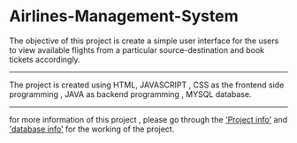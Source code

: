 # Airlines-Management-System


The objective of this project is create a simple user interface for the users to view available flights from a particular source-destination and book tickets accordingly.

-------------------------------------------------------------------------------------------------------------------------------------------------------------------------

The project is created using HTML, JAVASCRIPT , CSS as the frontend side programming , JAVA as backend programming , MYSQL database. 

-------------------------------------------------------------------------------------------------------------------------------------------------------------------------

for more information of this project , please go through the <a href="https://github.com/SyedShahid17/Airlines-Management-System/blob/master/Airlines.pptx"> 'Project info'</a> and <a href="https://github.com/SyedShahid17/Airlines-Management-System/blob/master/MySQL database.docx"> 'database info'</a> for the working of the project. 
